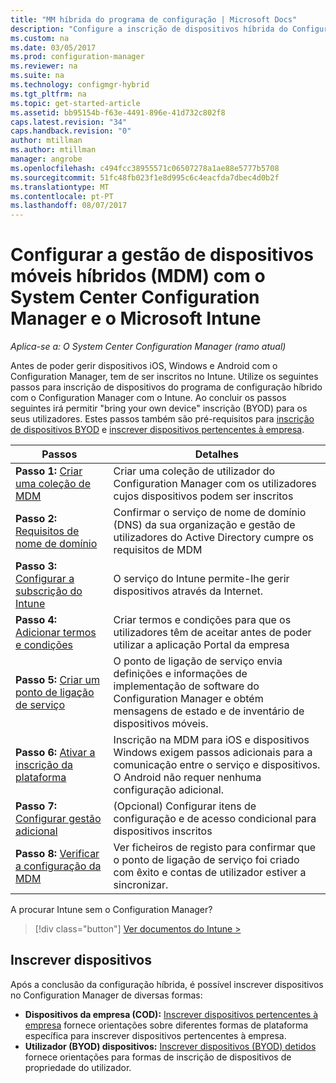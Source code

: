 ```yaml
---
title: "MM híbrida do programa de configuração | Microsoft Docs"
description: "Configure a inscrição de dispositivos híbrida do Configuration Manager e o Intune."
ms.custom: na
ms.date: 03/05/2017
ms.prod: configuration-manager
ms.reviewer: na
ms.suite: na
ms.technology: configmgr-hybrid
ms.tgt_pltfrm: na
ms.topic: get-started-article
ms.assetid: bb95154b-f63e-4491-896e-41d732c802f8
caps.latest.revision: "34"
caps.handback.revision: "0"
author: mtillman
ms.author: mtillman
manager: angrobe
ms.openlocfilehash: c494fcc38955571c06507278a1ae88e5777b5708
ms.sourcegitcommit: 51fc48fb023f1e8d995c6c4eacfda7dbec4d0b2f
ms.translationtype: MT
ms.contentlocale: pt-PT
ms.lasthandoff: 08/07/2017
---
```

# <a name="setup-hybrid-mobile-device-management-mdm-with-system-center-configuration-manager-and-microsoft-intune"></a>Configurar a gestão de dispositivos móveis híbridos (MDM) com o System Center Configuration Manager e o Microsoft Intune

*Aplica-se a: O System Center Configuration Manager (ramo atual)*


Antes de poder gerir dispositivos iOS, Windows e Android com o Configuration Manager, tem de ser inscritos no Intune. Utilize os seguintes passos para inscrição de dispositivos do programa de configuração híbrido com o Configuration Manager com o Intune. Ao concluir os passos seguintes irá permitir "bring your own device" inscrição (BYOD) para os seus utilizadores. Estes passos também são pré-requisitos para [inscrição de dispositivos BYOD](enroll-hybrid-ios-mac.md) e [inscrever dispositivos pertencentes à empresa](enroll-company-owned-devices.md).

 |Passos|Detalhes|  
 |-----------|-------------|  
 |**Passo 1:** [Criar uma coleção de MDM](create-mdm-collection.md)|Criar uma coleção de utilizador do Configuration Manager com os utilizadores cujos dispositivos podem ser inscritos|  
 |**Passo 2:** [Requisitos de nome de domínio](confirm-dns.md)|Confirmar o serviço de nome de domínio (DNS) da sua organização e gestão de utilizadores do Active Directory cumpre os requisitos de MDM|
 |**Passo 3:** [Configurar a subscrição do Intune](configure-intune-subscription.md)|O serviço do Intune permite-lhe gerir dispositivos através da Internet.|  
 |**Passo 4:** [Adicionar termos e condições](terms-and-conditions.md)| Criar termos e condições para que os utilizadores têm de aceitar antes de poder utilizar a aplicação Portal da empresa|
 |**Passo 5:** [Criar um ponto de ligação de serviço](create-service-connection-point.md)|O ponto de ligação de serviço envia definições e informações de implementação de software do Configuration Manager e obtém mensagens de estado e de inventário de dispositivos móveis. |  
 |**Passo 6:** [Ativar a inscrição da plataforma](enable-platform-enrollment.md)|Inscrição na MDM para iOS e dispositivos Windows exigem passos adicionais para a comunicação entre o serviço e dispositivos. O Android não requer nenhuma configuração adicional.|  
 |**Passo 7:** [Configurar gestão adicional](set-up-additional-management.md)|(Opcional) Configurar itens de configuração e de acesso condicional para dispositivos inscritos|
 |**Passo 8:** [Verificar a configuração da MDM](verify-mdm-configuration.md)|Ver ficheiros de registo para confirmar que o ponto de ligação de serviço foi criado com êxito e contas de utilizador estiver a sincronizar.|

A procurar Intune sem o Configuration Manager?
> [!div class="button"]
[Ver documentos do Intune >](https://docs.microsoft.com/intune/deploy-use/enroll-devices-in-microsoft-intune)


## <a name="enroll-devices"></a>Inscrever dispositivos
Após a conclusão da configuração híbrida, é possível inscrever dispositivos no Configuration Manager de diversas formas:
- **Dispositivos da empresa (COD):** [Inscrever dispositivos pertencentes à empresa](enroll-company-owned-devices.md) fornece orientações sobre diferentes formas de plataforma específica para inscrever dispositivos pertencentes à empresa.
- **Utilizador (BYOD) dispositivos:** [Inscrever dispositivos (BYOD) detidos](enroll-hybrid-ios-mac.md) fornece orientações para formas de inscrição de dispositivos de propriedade do utilizador.

